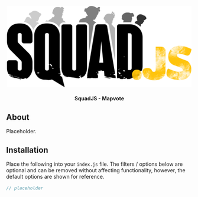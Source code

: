 <div align="center">

<img src="../../assets/squadjs-logo.png" alt="Logo" width="500"/>

#### SquadJS - Mapvote
</div>

## About
Placeholder.

## Installation
Place the following into your `index.js` file. The filters / options below are optional and can be removed without affecting functionality, however, the default options are shown for reference.
```js
// placeholder
```
